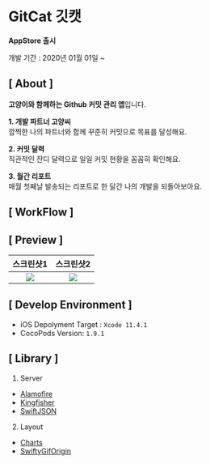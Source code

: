 # GitCat 깃캣

**AppStore 출시**

개발 기간 : 2020년 01월 01일 ~ 


## [ About ]

**고양이와 함께하는 Github 커밋 관리 앱**입니다.

**1. 개발 파트너 고양씨** <br>
깜찍한 나의 파트너와 함께 꾸준히 커밋으로 목표를 달성해요. 

**2. 커밋 달력** <br>
직관적인 잔디 달력으로 일일 커밋 현황을 꼼꼼히 확인해요.

**3. 월간 리포트** <br>
매월 첫째날 발송되는 리포트로 한 달간 나의 개발을 되돌아보아요.

## [ WorkFlow ]             

## [ Preview ]
| 스크린샷1                    | 스크린샷2                                  |
|:------------------------------:|:---------------------------------:|
|![](ReadMeResource/screenshot_1.png) |![](ReadMeResource/screenshot_2.png) |


## [ Develop Environment ]
- iOS Depolyment Target : `Xcode 11.4.1`
- CocoPods Version:  `1.9.1`


## [ Library ]

1. Server
- [Alamofire](https://github.com/Alamofire/Alamofire)
- [Kingfisher](https://github.com/onevcat/Kingfisher)
- [SwiftJSON](https://github.com/SwiftyJSON/SwiftyJSON)

2. Layout
- [Charts](https://github.com/danielgindi/Charts)
- [SwiftyGifOrigin](https://github.com/swiftgif/SwiftGif)

